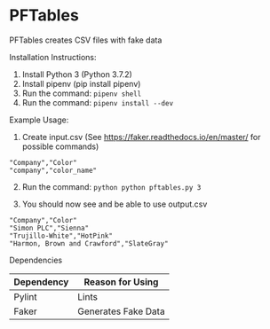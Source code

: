 # PFTables

PFTables creates CSV files with fake data

Installation Instructions:

1. Install Python 3 (Python 3.7.2)
2. Install pipenv (pip install pipenv)
3. Run the command: `pipenv shell`
4. Run the command: `pipenv install --dev`

Example Usage:

1. Create input.csv (See https://faker.readthedocs.io/en/master/ for possible commands)

```
"Company","Color"
"company","color_name"
```

2. Run the command: `python python pftables.py 3`


3. You should now see and be able to use output.csv

```
"Company","Color"
"Simon PLC","Sienna"
"Trujillo-White","HotPink"
"Harmon, Brown and Crawford","SlateGray"

```



Dependencies

Dependency | Reason for Using
--- |---
 Pylint | Lints
 Faker | Generates Fake Data